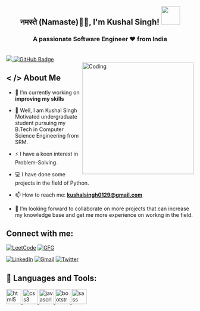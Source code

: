 <h2 align ="center"<img src="https://emojis.slackmojis.com/emojis/images/1531849430/4246/blob-sunglasses.gif?1531849430" width="30"/> नमस्ते (Namaste)🙏🏻, I'm Kushal Singh! <img src="https://media.giphy.com/media/12oufCB0MyZ1Go/giphy.gif" width="50"></h2>
<h3 align="center">A passionate Software Engineer ❤ from India</h3>
<div align="center">

</div>

<br>


<a href="https://github.com/kushalsingh365r/github-profile-views-counter">
    <img src="https://komarev.com/ghpvc/?username=kushalsingh365">
</a>
<a href="https://github.com/kushalsingh365?tab=followers"><img src="https://img.shields.io/github/followers/kushalsingh365?label=Followers&style=social" alt="GitHub Badge"></a>

<br>

<img align="right" alt="Coding" width="300" src="https://miro.medium.com/max/1360/0*7Q3yvSIv_t0ioJ-Z.gif">

## < /> About Me

- 🌱 I’m currently working on **improving my skills**

- 🔭 Well, I am Kushal Singh Motivated undergraduate student pursuing my B.Tech in Computer Science Engineering from SRM.

- ⚡ I have a keen interest in Problem-Solving.

- 💻 I have done some projects in the field of Python.

- 📫 How to reach me: **kushalsingh0129@gmail.com**

- 🤝 I’m looking forward to collaborate on more projects that can increase my knowledge base and get me more experience on workng in the field.


## Connect with me:

<div align="left">
 <a href="https://leetcode.com/kushalsingh365/" target="blank"><img alt="LeetCode" src="https://leetcode.com/_next/static/images/logo-dark-c96c407d175e36c81e236fcfdd682a0b.png"/></a>
 <a href="https://auth.geeksforgeeks.org/user/kushalsingh365/practice" target="blank"><img alt="GFG" src="https://media.geeksforgeeks.org/gfg-gg-logo.svg"/></a>
 
  <a href="https://www.linkedin.com/in/kushalsingh365/" target="blank"><img alt="LinkedIn" src="https://img.shields.io/badge/linkedin-%230077B5.svg?style=for-the-badge&logo=linkedin&logoColor=white"/></a>
  <a href="mailto:kushalsingh0129@gmail.com"><img alt="Gmail" src="https://img.shields.io/badge/Gmail-D14836?style=for-the-badge&logo=gmail&logoColor=white"/></a>
  <a href="https://twitter.com/kushal_singh365"><img alt="Twitter" src="https://img.shields.io/badge/Twitter-2CA5E0?style=for-the-badge&logo=twitter&logoColor=white" /></a>
</div>


## 🚀 Languages and Tools:

<p align="left">
<a href="https://www.w3schools.com/html/default.asp" target="blank" rel="noreferrer"> <img src="https://camo.githubusercontent.com/2771059ece39a91f0ca8afe0205a540e3af66f435508ba80b080eb249479d4dc/68747470733a2f2f696d672e69636f6e73382e636f6d2f636f6c6f722f34382f3030303030302f632d70726f6772616d6d696e672e706e67" alt="html5" width="40" height="40"/> </a> 
<a href="https://www.w3schools.com/css/" target="_blank" rel="noreferrer"> <img src="https://camo.githubusercontent.com/04a68d28c34b095402af3f66b15a65b9802c0d7ffdfa813635f65a9dbb18c16e/68747470733a2f2f696d672e69636f6e73382e636f6d2f636f6c6f722f34382f3030303030302f632d706c75732d706c75732d6c6f676f2e706e67" alt="css3" width="40" height="40"/> </a> 
<a href="https://developer.mozilla.org/en-US/docs/Web/JavaScript" target="_blank" rel="noreferrer"> <img src="https://camo.githubusercontent.com/e17f27ccb104b1ee595bb3c320eaf9ab8d0b1767969bc204fb7813db450ebd8f/68747470733a2f2f696d672e69636f6e73382e636f6d2f636f6c6f722f34382f3030303030302f707974686f6e2d2d76322e706e67" alt="javascript" width="40" height="40"/> </a>
<a href="https://getbootstrap.com" target="_blank" rel="noreferrer"> <img src="https://camo.githubusercontent.com/2f7d9c653bd1edd735b3db07d7c4b47ae45959e17c14053fa4f543ac93cc1a8c/68747470733a2f2f696d672e69636f6e73382e636f6d2f636f6c6f722f34382f3030303030302f76697375616c2d73747564696f2d636f64652d323031392e706e67" alt="bootstrap" width="40" height="40"/> </a>
<a href="https://sass-lang.com" target="_blank" rel="noreferrer"> <img src="https://camo.githubusercontent.com/c1eb123790307753fcb19967ec116c26133f458fe1a74ebfeadb4fd5cf1366e7/68747470733a2f2f696d672e69636f6e73382e636f6d2f666c75656e742f34382f3030303030302f7375626c696d652d746578742e706e67" alt="sass" width="40" height="40"/> </a>
